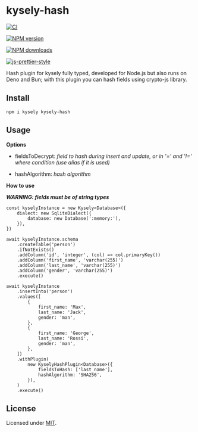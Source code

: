 
  

# kysely-hash

  

[![CI](https://github.com/alenap93/kysely-hash/actions/workflows/test.yml/badge.svg)](https://github.com/alenap93/kysely-hash/actions/workflows/test.yml)

[![NPM version](https://img.shields.io/npm/v/kysely-hash.svg?style=flat)](https://www.npmjs.com/package/kysely-hash)

[![NPM downloads](https://img.shields.io/npm/dm/kysely-hash.svg?style=flat)](https://www.npmjs.com/package/kysely-hash)

[![js-prettier-style](https://img.shields.io/badge/code%20style-prettier-brightgreen.svg?style=flat)](https://prettier.io/)

  

Hash plugin for kysely fully typed, developed for Node.js but also runs on Deno and Bun; with this plugin you can hash fields using crypto-js library.



## Install

```
npm i kysely kysely-hash
```

## Usage

**Options**

* fieldsToDecrypt: *field to hash during insert and update, or in '=' and '!=' where condition (use alias if it is used)*

* hashAlgorithm: *hash algorithm*


**How to use**

***WARNING: fields must be of string types***

    const kyselyInstance = new Kysely<Database>({
        dialect: new SqliteDialect({
            database: new Database(':memory:'),
        }),
    })

    await kyselyInstance.schema
        .createTable('person')
        .ifNotExists()
        .addColumn('id', 'integer', (col) => col.primaryKey())
        .addColumn('first_name', 'varchar(255)')
        .addColumn('last_name', 'varchar(255)')
        .addColumn('gender', 'varchar(255)')
        .execute()

    await kyselyInstance
        .insertInto('person')
        .values([
            {
                first_name: 'Max',
                last_name: 'Jack',
                gender: 'man',
            },
            {
                first_name: 'George',
                last_name: 'Rossi',
                gender: 'man',
            },
        ])
        .withPlugin(
            new KyselyHashPlugin<Database>({
                fieldsToHash: ['last_name'],
                hashAlgorithm: 'SHA256',
            }),
        )
        .execute() 

## License

  

Licensed under [MIT](./LICENSE).

